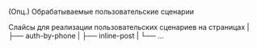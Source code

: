 (Опц.) Обрабатываемые пользовательские сценарии

Слайсы для реализации пользовательских сценариев на страницах
| ├── auth-by-phone
| ├── inline-post
| └── ...

